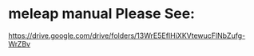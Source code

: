 # meleap manual Please See:
https://drive.google.com/drive/folders/13WrE5EfIHiXKVtewucFlNbZufg-WrZBv